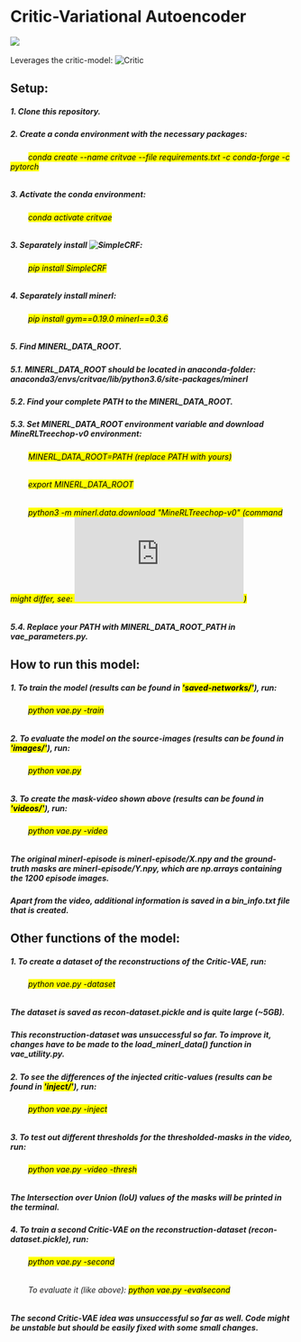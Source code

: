# Critic-Variational Autoencoder
![](https://github.com/lcicek/Critic-VAE/blob/master/video-showcase.gif)  
<br/>
Leverages the critic-model: ![Critic](https://github.com/ndrwmlnk/critic-guided-segmentation-of-rewarding-objects-in-first-person-views)

## Setup:
##### 1. Clone this repository.
##### 2. Create a conda environment with the necessary packages:
###### &nbsp;&nbsp;&nbsp;&nbsp;&nbsp;&nbsp;&nbsp;&nbsp;<mark>conda create --name critvae --file requirements.txt -c conda-forge -c pytorch</mark>
##### 3. Activate the conda environment:
###### &nbsp;&nbsp;&nbsp;&nbsp;&nbsp;&nbsp;&nbsp;&nbsp;<mark>conda activate critvae</mark>
##### 3. Separately install ![SimpleCRF](https://github.com/HiLab-git/SimpleCRF):
###### &nbsp;&nbsp;&nbsp;&nbsp;&nbsp;&nbsp;&nbsp;&nbsp;<mark>pip install SimpleCRF</mark>
##### 4. Separately install minerl:
###### &nbsp;&nbsp;&nbsp;&nbsp;&nbsp;&nbsp;&nbsp;&nbsp;<mark>pip install gym==0.19.0 minerl==0.3.6</mark>
##### 5. Find MINERL_DATA_ROOT.
##### 5.1. MINERL_DATA_ROOT should be located in anaconda-folder: anaconda3/envs/critvae/lib/python3.6/site-packages/minerl
##### 5.2. Find _your_ complete PATH to the MINERL_DATA_ROOT.
##### 5.3. Set MINERL_DATA_ROOT environment variable and download MineRLTreechop-v0 environment:
###### &nbsp;&nbsp;&nbsp;&nbsp;&nbsp;&nbsp;&nbsp;&nbsp;<mark>MINERL_DATA_ROOT=PATH (replace PATH with yours)</mark>
###### &nbsp;&nbsp;&nbsp;&nbsp;&nbsp;&nbsp;&nbsp;&nbsp;<mark>export MINERL_DATA_ROOT</mark>
###### &nbsp;&nbsp;&nbsp;&nbsp;&nbsp;&nbsp;&nbsp;&nbsp;<mark>python3 -m minerl.data.download "MineRLTreechop-v0" (command might differ, see: ![minerl-docs](https://minerl.io/docs/tutorials/data_sampling.html))</mark>
##### 5.4. Replace your PATH with MINERL_DATA_ROOT_PATH in vae_parameters.py.

## How to run this model:
##### 1. To train the model (results can be found in <mark>'saved-networks/'</mark>), run:
###### &nbsp;&nbsp;&nbsp;&nbsp;&nbsp;&nbsp;&nbsp;&nbsp;<mark>python vae.py -train</mark>
##### 2. To evaluate the model on the source-images (results can be found in <mark>'images/'</mark>), run:
###### &nbsp;&nbsp;&nbsp;&nbsp;&nbsp;&nbsp;&nbsp;&nbsp;<mark>python vae.py</mark>
##### 3. To create the mask-video shown above (results can be found in <mark>'videos/'</mark>), run:
###### &nbsp;&nbsp;&nbsp;&nbsp;&nbsp;&nbsp;&nbsp;&nbsp;<mark>python vae.py -video</mark>
##### _The original minerl-episode is minerl-episode/X.npy and the ground-truth masks are minerl-episode/Y.npy, which are np.arrays containing the 1200 episode images._
##### _Apart from the video, additional information is saved in a bin_info.txt file that is created._

## Other functions of the model:
##### 1. To create a dataset of the reconstructions of the Critic-VAE, run:
###### &nbsp;&nbsp;&nbsp;&nbsp;&nbsp;&nbsp;&nbsp;&nbsp;<mark>python vae.py -dataset</mark>
##### _The dataset is saved as recon-dataset.pickle and is quite large (~5GB)._
##### _This reconstruction-dataset was unsuccessful so far. To improve it, changes have to be made to the load_minerl_data() function in vae_utility.py._
##### 2. To see the differences of the injected critic-values (results can be found in <mark>'inject/'</mark>), run:
###### &nbsp;&nbsp;&nbsp;&nbsp;&nbsp;&nbsp;&nbsp;&nbsp;<mark>python vae.py -inject</mark>
##### 3. To test out different thresholds for the thresholded-masks in the video, run:
###### &nbsp;&nbsp;&nbsp;&nbsp;&nbsp;&nbsp;&nbsp;&nbsp;<mark>python vae.py -video -thresh</mark>
##### _The Intersection over Union (IoU) values of the masks will be printed in the terminal._
##### 4. To train a second Critic-VAE on the reconstruction-dataset (recon-dataset.pickle), run:
###### &nbsp;&nbsp;&nbsp;&nbsp;&nbsp;&nbsp;&nbsp;&nbsp;<mark>python vae.py -second</mark>
###### &nbsp;&nbsp;&nbsp;&nbsp;&nbsp;&nbsp;&nbsp;&nbsp;To evaluate it (like above): <mark>python vae.py -evalsecond</mark>
##### _The second Critic-VAE idea was unsuccessful so far as well. Code might be unstable but should be easily fixed with some small changes._
